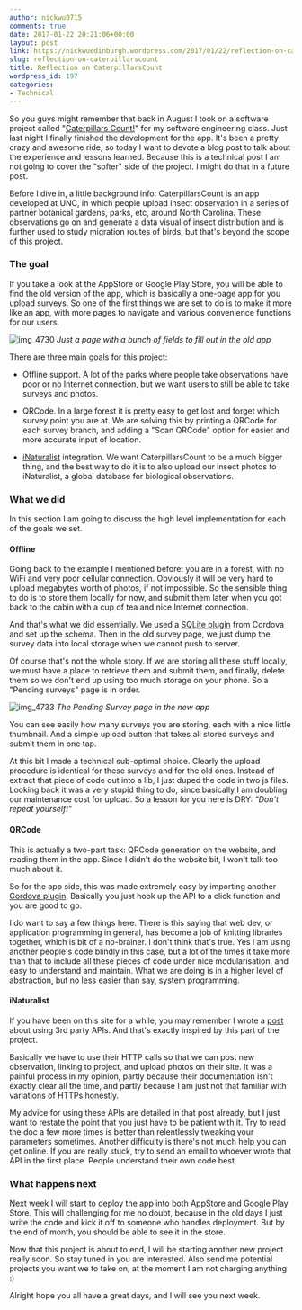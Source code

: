 ```yaml
---
author: nickwu0715
comments: true
date: 2017-01-22 20:21:06+00:00
layout: post
link: https://nickwuedinburgh.wordpress.com/2017/01/22/reflection-on-caterpillarscount/
slug: reflection-on-caterpillarscount
title: Reflection on CaterpillarsCount
wordpress_id: 197
categories:
- Technical
---
```


So you guys might remember that back in August I took on a software project called "[Caterpillars Count!](http://caterpillarscount.unc.edu/)" for my software engineering class. Just last night I finally finished the development for the app. It's been a pretty crazy and awesome ride, so today I want to devote a blog post to talk about the experience and lessons learned. Because this is a technical post I am not going to cover the "softer" side of the project. I might do that in a future post.

Before I dive in, a little background info: CaterpillarsCount is an app developed at UNC, in which people upload insect observation in a series of partner botanical gardens, parks, etc, around North Carolina. These observations go on and generate a data visual of insect distribution and is further used to study migration routes of birds, but that's beyond the scope of this project.



### The goal



If you take a look at the AppStore or Google Play Store, you will be able to find the old version of the app, which is basically a one-page app for you upload surveys. So one of the first things we are set to do is to make it more like an app, with more pages to navigate and various convenience functions for our users.

![img_4730](https://nickwuedinburgh.files.wordpress.com/2017/01/img_4730.png)
*Just a page with a bunch of fields to fill out in the old app*

There are three main goals for this project:





  * Offline support. A lot of the parks where people take observations have poor or no Internet connection, but we want users to still be able to take surveys and photos.


  * QRCode. In a large forest it is pretty easy to get lost and forget which survey point you are at. We are solving this by printing a QRCode for each survey branch, and adding a "Scan QRCode" option for easier and more accurate input of location.


  * [iNaturalist](www.inaturalist.org) integration. We want CaterpillarsCount to be a much bigger thing, and the best way to do it is to also upload our insect photos to iNaturalist, a global database for biological observations.





### What we did



In this section I am going to discuss the high level implementation for each of the goals we set.



#### Offline



Going back to the example I mentioned before: you are in a forest, with no WiFi and very poor cellular connection. Obviously it will be very hard to upload megabytes worth of photos, if not impossible. So the sensible thing to do is to store them locally for now, and submit them later when you got back to the cabin with a cup of tea and nice Internet connection.

And that's what we did essentially. We used a [SQLite plugin](https://github.com/litehelpers/Cordova-sqlite-storage#readme) from Cordova and set up the schema. Then in the old survey page, we just dump the survey data into local storage when we cannot push to server.

Of course that's not the whole story. If we are storing all these stuff locally, we must have a place to retrieve them and submit them, and finally, delete them so we don't end up using too much storage on your phone. So a "Pending surveys" page is in order.

![img_4733](https://nickwuedinburgh.files.wordpress.com/2017/01/img_47331.png)
*The Pending Survey page in the new app*

You can see easily how many surveys you are storing, each with a nice little thumbnail. And a simple upload button that takes all stored surveys and submit them in one tap.

At this bit I made a technical sub-optimal choice. Clearly the upload procedure is identical for these surveys and for the old ones. Instead of extract that piece of code out into a lib, I just duped the code in two js files. Looking back it was a very stupid thing to do, since basically I am doubling our maintenance cost for upload. So a lesson for you here is DRY: _"Don't repeat yourself!"_



#### QRCode



This is actually a two-part task: QRCode generation on the website, and reading them in the app. Since I didn't do the website bit, I won't talk too much about it.

So for the app side, this was made extremely easy by importing another [Cordova plugin](https://www.npmjs.com/package/cordova-plugin-qrcode). Basically you just hook up the API to a click function and you are good to go.

I do want to say a few things here. There is this saying that web dev, or application programming in general, has become a job of knitting libraries together, which is bit of a no-brainer. I don't think that's true. Yes I am using another people's code blindly in this case, but a lot of the times it take more than that to include all these pieces of code under nice modularisation, and easy to understand and maintain. What we are doing is in a higher level of abstraction, but no less easier than say, system programming.



#### iNaturalist



If you have been on this site for a while, you may remember I wrote a [post](https://nickwuedinburgh.wordpress.com/2016/11/18/working-with-3rd-party-apis/) about using 3rd party APIs. And that's exactly inspired by this part of the project.

Basically we have to use their HTTP calls so that we can post new observation, linking to project, and upload photos on their site. It was a painful process in my opinion, partly because their documentation isn't exactly clear all the time, and partly because I am just not that familiar with variations of HTTPs honestly.

My advice for using these APIs are detailed in that post already, but I just want to restate the point that you just have to be patient with it. Try to read the doc a few more times is better than relentlessly tweaking your parameters sometimes. Another difficulty is there's not much help you can get online. If you are really stuck, try to send an email to whoever wrote that API in the first place. People understand their own code best.



### What happens next



Next week I will start to deploy the app into both AppStore and Google Play Store. This will challenging for me no doubt, because in the old days I just write the code and kick it off to someone who handles deployment. But by the end of month, you should be able to see it in the store.

Now that this project is about to end, I will be starting another new project really soon. So stay tuned in you are interested. Also send me potential projects you want we to take on, at the moment I am not charging anything :)

Alright hope you all have a great days, and I will see you next week.
